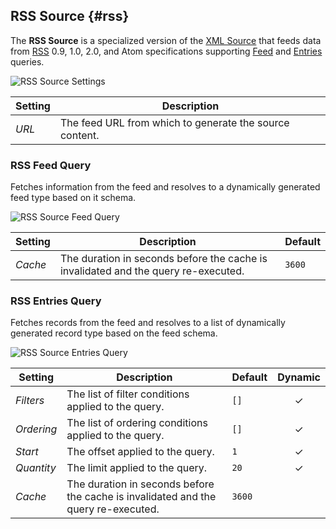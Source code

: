 ## RSS Source {#rss}

<div class="tm-resource-icon">
    <!--@include: @essentials-for-yootheme-pro/assets/brands/rss.svg-->
</div>

The **RSS Source** is a specialized version of the [XML Source](#xml) that feeds data from [RSS](https://en.wikipedia.org/wiki/RSS) 0.9, 1.0, 2.0, and Atom specifications supporting [Feed](#rss-feed-query) and [Entries](#rss-entries-query) queries.

<!--@include: ./common-provider-settings.md-->

![RSS Source Settings](./assets/providers/rss-config.webp)

| Setting | Description |
| --- | --- |
| *URL* | The feed URL from which to generate the source content. |

### RSS Feed Query

Fetches information from the feed and resolves to a dynamically generated feed type based on it schema.

![RSS Source Feed Query](./assets/providers/rss-query-feed.webp)

| Setting | Description | Default |
| --- | --- | --- |
| *Cache* | The duration in seconds before the cache is invalidated and the query re-executed. | `3600` |

### RSS Entries Query

Fetches records from the feed and resolves to a list of dynamically generated record type based on the feed schema.

![RSS Source Entries Query](./assets/providers/rss-query-entries.webp)

| Setting | Description | Default | Dynamic |
| --- | --- | --- | :---: |
| *Filters* | The list of filter conditions applied to the query. | `[]` | &#x2713; |
| *Ordering* | The list of ordering conditions applied to the query. | `[]` | &#x2713; |
| *Start* | The offset applied to the query. | `1` | &#x2713; |
| *Quantity* | The limit applied to the query. | `20` | &#x2713; |
| *Cache* | The duration in seconds before the cache is invalidated and the query re-executed. | `3600` |
